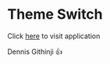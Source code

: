 # Theme Switch

Click [here](https://dark-mode-ke.netlify.app) to visit application

Dennis Githinji 👍
